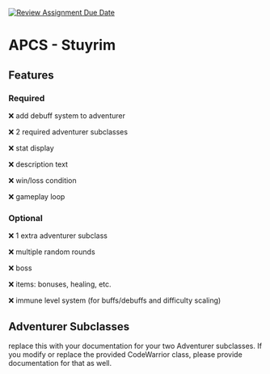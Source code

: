 [![Review Assignment Due Date](https://classroom.github.com/assets/deadline-readme-button-22041afd0340ce965d47ae6ef1cefeee28c7c493a6346c4f15d667ab976d596c.svg)](https://classroom.github.com/a/KprAwj1n)
# APCS - Stuyrim

## Features

### Required
:x: add debuff system to adventurer

:x: 2 required adventurer subclasses

:x: stat display

:x: description text

:x: win/loss condition

:x: gameplay loop


### Optional
:x: 1 extra adventurer subclass

:x: multiple random rounds

:x: boss

:x: items: bonuses, healing, etc.

:x: immune level system (for buffs/debuffs and difficulty scaling)


## Adventurer Subclasses

replace this with your documentation for your two Adventurer subclasses. If you modify or replace the provided CodeWarrior class, please provide documentation for that as well.

